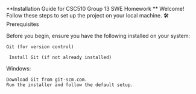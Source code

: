 **Installation Guide for CSC510 Group 13 SWE Homework
**
Welcome! Follow these steps to set up the project on your local machine.
🛠 Prerequisites

Before you begin, ensure you have the following installed on your system:

    Git (for version control)

     Install Git (if not already installed)
Windows:

    Download Git from git-scm.com.
    Run the installer and follow the default setup.
